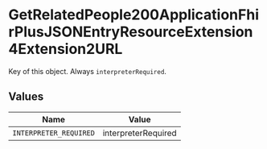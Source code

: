# GetRelatedPeople200ApplicationFhirPlusJSONEntryResourceExtension4Extension2URL

Key of this object. Always `interpreterRequired`.


## Values

| Name                   | Value                  |
| ---------------------- | ---------------------- |
| `INTERPRETER_REQUIRED` | interpreterRequired    |